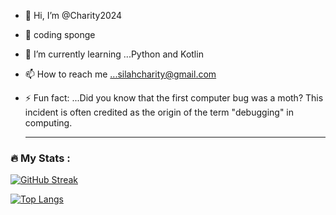 - 👋 Hi, I’m @Charity2024
- 👀  coding sponge                                                                                                                                                                                  
  
- 🌱 I’m currently learning ...Python and Kotlin
- 📫 How to reach me ...silahcharity@gmail.com
- ⚡ Fun fact: ...Did you know that the first computer bug was a moth?  This incident is often credited as the origin of the term "debugging" in computing.                                        
  
  ---

### :fire: My Stats :
  [![GitHub Streak](http://github-readme-streak-stats.herokuapp.com?user=Charity2024&theme=dark&background=000000)](https://git.io/streak-stats)

  [![Top Langs](https://github-readme-stats.vercel.app/api/top-langs/?username=Charity2024&layout=compact&theme=vision-friendly-dark)](https://github.com/anuraghazra/github-readme-stats)

                                                                                                                                                             
  
  
  
  
  
  
  
  
<!---
Charity2024/Charity2024 is a ✨ special ✨ repository because its `README.md` (this file) appears on your GitHub profile.
You can click the Preview link to take a look at your changes.
--->
